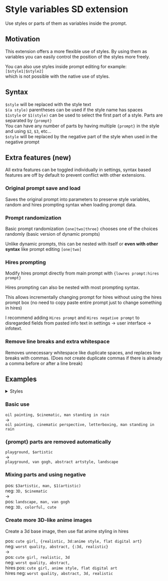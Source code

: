 # Style variables SD extension

Use styles or parts of them as variables inside the prompt.

## Motivation

This extension offers a more flexible use of styles. By using them as variables you can easily control the position of the styles more freely.

You can also use styles inside prompt editing for example:  
`[$style1|$style2]`  
which is not possible with the native use of styles.

## Syntax

`$style` will be replaced with the style text  
`$(a style)` parentheses can be used if the style name has spaces  
`$1style` or `$1(style)` can be used to select the first part of a style. Parts are separated by `{prompt}`  
You can have any number of parts by having multiple `{prompt}` in the style and using `$2`, `$3`, etc...  
`$style` will be replaced by the negative part of the style when used in the negative prompt

## Extra features (new)

All extra features can be toggled individually in settings, syntax based features are off by default to prevent conflict with other extensions.

### Original prompt save and load
Saves the original prompt into parameters to preserve style variables, random and hires prompting syntax when loading prompt data.

### Prompt randomization
Basic prompt randomization `{one|two|three}` chooses one of the choices randomly (basic version of dynamic prompts)

Unlike dynamic prompts, this can be nested with itself or **even with other syntax** like prompt editing `[one|two]`

### Hires prompting
Modify hires prompt directly from main prompt with `{lowres prompt:hires prompt}`

Hires prompting can also be nested with most prompting syntax.

This allows incrementally changing prompt for hires without using the hires prompt box (no need to copy paste entire prompt just to change something in hires)

I recommend adding `Hires prompt` and `Hires negative prompt` to disregarded fields from pasted info text in settings -> user interface -> infotext.

### Remove line breaks and extra whitespace
Removes unnecessary whitespace like duplicate spaces, and replaces line breaks with commas. (Does not create duplicate commas if there is already a comma before or after a line break)

## Examples

<details>
<summary>Styles</summary>

cinematic  
pos: ```cinematic perspective, letterboxing```  
neg: ```colorful, cute```

artistic  
pos: ```van gogh, {prompt}, abstract artstyle, {prompt}, landscape```  
neg: ```blurry, ugly```
</details>

### Basic use
`oil painting, $cinematic, man standing in rain`  
->  
`oil painting, cinematic perspective, letterboxing, man standing in rain`

### {prompt} parts are removed automatically
`playground, $artistic`  
->  
`playground, van gogh, abstract artstyle, landscape`

### Mixing parts and using negative
pos: `$3artistic, man, $1(artistic)`  
neg: `3D, $cinematic`  
->  
pos: `landscape, man, van gogh`  
neg: `3D, colorful, cute`

### Create more 3D-like anime images
Create a 3d base image, then use flat anime styling in hires

pos: `cute girl, {realistic, 3d:anime style, flat digital art}`  
neg: `worst quality, abstract, {:3d, realistic}`  
->  
pos: `cute girl, realistic, 3d`  
neg: `worst quality, abstract, `  
hires pos: `cute girl, anime style, flat digital art`  
hires neg: `worst quality, abstract, 3d, realistic`